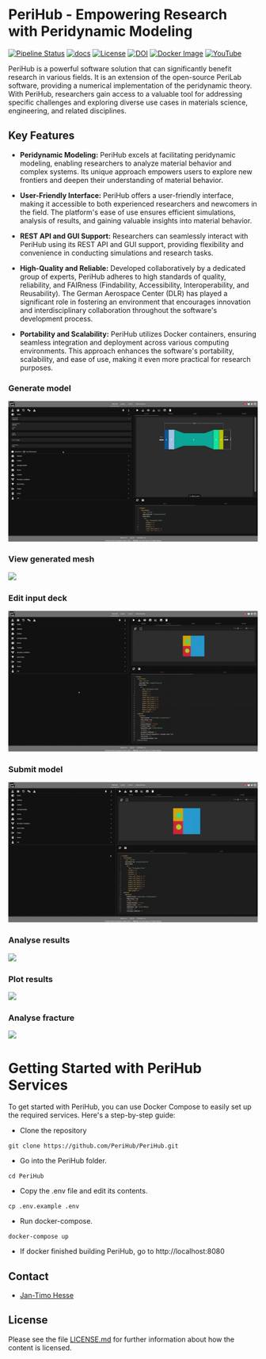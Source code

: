 <!--
SPDX-FileCopyrightText: 2023 PeriHub <https://github.com/PeriHub/PeriHub>

SPDX-License-Identifier: Apache-2.0
-->

# PeriHub - Empowering Research with Peridynamic Modeling

[![Pipeline Status](https://img.shields.io/github/actions/workflow/status/PeriHub/PeriHub/CI.yml?branch=main)](https://github.com/PeriHub/PeriLab.jl/actions)
[![docs](https://img.shields.io/badge/docs-v1-blue.svg)](https://perihub.github.io/PeriHub/)
[![License](https://img.shields.io/badge/License-Apache-blue.svg)](https://github.com/PeriHub/PeriHub/blob/main/LICENSE.md)
[![DOI](https://zenodo.org/badge/DOI/10.5281/zenodo.8159334.svg)](https://doi.org/10.5281/zenodo.8159334)
[![Docker Image](https://img.shields.io/docker/pulls/perihub/frontend)](https://hub.docker.com/r/perihub/frontend)
[![YouTube](https://img.shields.io/youtube/channel/subscribers/UCeky7HtUGlOJ2OKknvl6YnQ)](https://www.youtube.com/@PeriHub)

PeriHub is a powerful software solution that can significantly benefit research in various fields. It is an extension of the open-source PeriLab software, providing a numerical implementation of the peridynamic theory. With PeriHub, researchers gain access to a valuable tool for addressing specific challenges and exploring diverse use cases in materials science, engineering, and related disciplines.

## Key Features

- **Peridynamic Modeling:** PeriHub excels at facilitating peridynamic modeling, enabling researchers to analyze material behavior and complex systems. Its unique approach empowers users to explore new frontiers and deepen their understanding of material behavior.

- **User-Friendly Interface:** PeriHub offers a user-friendly interface, making it accessible to both experienced researchers and newcomers in the field. The platform's ease of use ensures efficient simulations, analysis of results, and gaining valuable insights into material behavior.

- **REST API and GUI Support:** Researchers can seamlessly interact with PeriHub using its REST API and GUI support, providing flexibility and convenience in conducting simulations and research tasks.

- **High-Quality and Reliable:** Developed collaboratively by a dedicated group of experts, PeriHub adheres to high standards of quality, reliability, and FAIRness (Findability, Accessibility, Interoperability, and Reusability). The German Aerospace Center (DLR) has played a significant role in fostering an environment that encourages innovation and interdisciplinary collaboration throughout the software's development process.

- **Portability and Scalability:** PeriHub utilizes Docker containers, ensuring seamless integration and deployment across various computing environments. This approach enhances the software's portability, scalability, and ease of use, making it even more practical for research purposes.

### Generate model

![](docs/assets/gif/generateModel.gif)

### View generated mesh

![](docs/assets/gif/viewMesh.gif)

### Edit input deck

![](docs/assets/gif/editInputDeck.gif)

### Submit model

![](docs/assets/gif/runModel.gif)

### Analyse results

![](docs/assets/gif/analyseResults.gif)

### Plot results

![](docs/assets/gif/plotResults.gif)

### Analyse fracture

![](docs/assets/gif/analyseFracture.gif)

# Getting Started with PeriHub Services

To get started with PeriHub, you can use Docker Compose to easily set up the required services. Here's a step-by-step guide:

- Clone the repository

```
git clone https://github.com/PeriHub/PeriHub.git
```

- Go into the PeriHub folder.

```
cd PeriHub
```

- Copy the .env file and edit its contents.

```
cp .env.example .env
```

- Run docker-compose.

```
docker-compose up
```

- If docker finished building PeriHub, go to http://localhost:8080

## Contact

- [Jan-Timo Hesse](mailto:Jan-Timo.Hesse@dlr.de)

## License

Please see the file [LICENSE.md](LICENSE.md) for further information about how the content is licensed.
